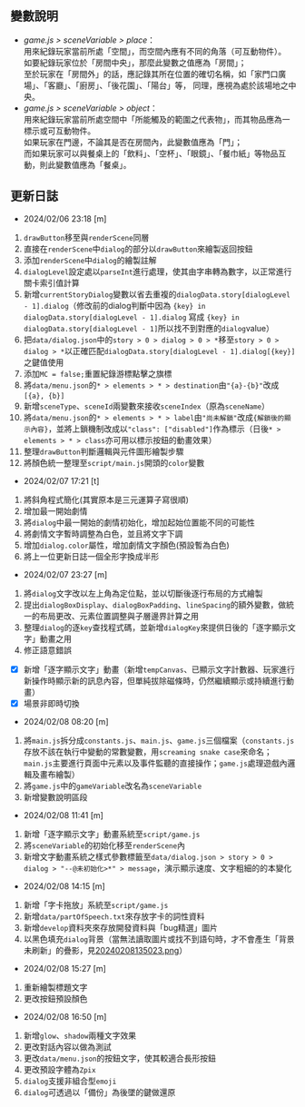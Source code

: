 ## 變數說明

* *game.js > sceneVariable > place*：  
用來紀錄玩家當前所處「空間」，而空間內應有不同的角落（可互動物件）。  
如要紀錄玩家位於「房間中央」，那麼此變數之值應為「房間」；  
至於玩家在「房間外」的話，應記錄其所在位置的確切名稱，如「家門口廣場」、「客廳」、「廚房」、「後花園」、「陽台」等，
同理，應視為處於該場地之中央。
* *game.js > sceneVariable > object*：  
用來紀錄玩家當前所處空間中「所能觸及的範圍之代表物」，而其物品應為一標示或可互動物件。  
如果玩家在門邊，不論其是否在房間內，此變數值應為「門」；  
而如果玩家可以與餐桌上的「飲料」、「空杯」、「眼鏡」、「餐巾紙」等物品互動，則此變數值應為「餐桌」。

## 更新日誌

* 2024/02/06 23:18 [m]

1. `drawButton`移至與`renderScene`同層
2. 直接在`renderScene`中`dialog`的部分以`drawButton`來繪製返回按鈕
3. 添加`renderScene`中`dialog`的繪製註解
4. `dialogLevel`設定處以`parseInt`進行處理，使其由字串轉為數字，以正常進行關卡索引值計算
5. 新增`currentStoryDialog`變數以省去重複的`dialogData.story[dialogLevel - 1].dialog`（修改前的dialog判斷中因為 `{key} in dialogData.story[dialogLevel - 1].dialog` 寫成 `{key} in dialogData.story[dialogLevel - 1]`所以找不到對應的`dialog`value）
6. 把`data/dialog.json`中的`story > 0 > dialog > 0 > *`移至`story > 0 > dialog > *`以正確匹配`dialogData.story[dialogLevel - 1].dialog[{key}]`之鍵值使用
7. 添加`MC = false;`重置紀錄游標點擊之旗標
8. 將`data/menu.json`的`* > elements > * > destination`由`"{a}-{b}"`改成`[{a}, {b}]`
9. 新增`sceneType`、`sceneId`兩變數來接收`sceneIndex`（原為`sceneName`）
10. 將`data/menu.json`的`* > elements > * > label`由`"尚未解鎖"`改成`{解鎖後的顯示內容}`，並將上鎖機制改成以`"class": ["disabled"]`作為標示（日後`* > elements > * > class`亦可用以標示按鈕的動畫效果）
11. 整理`drawButton`判斷邏輯與元件圖形繪製步驟
12. 將顏色統一整理至`script/main.js`開頭的`color`變數

* 2024/02/07 17:21 [t]

1. 將斜角程式簡化(其實原本是三元運算子寫很順)
2. 增加最一開始劇情
3. 將`dialog`中最一開始的劇情初始化，增加起始位置能不同的可能性
4. 將劇情文字暫時調整為白色，並且將文字下調
5. 增加`dialog.color`屬性，增加劇情文字顏色(預設暫為白色)
6. 將上一位更新日誌一個全形字換成半形

* 2024/02/07 23:27 [m]

1. 將`dialog`文字改以左上角為定位點，並以切斷後逐行布局的方式繪製
2. 提出`dialogBoxDisplay`、`dialogBoxPadding`、`lineSpacing`的額外變數，做統一的布局更改、元素位置調整與子層邊界計算之用
3. 整理`dialog`的逐`key`查找程式碼，並新增`dialogKey`來提供日後的「逐字顯示文字」動畫之用
4. 修正語意錯誤

- [x] 新增「逐字顯示文字」動畫（新增`tempCanvas`、已顯示文字計數器、玩家進行新操作時顯示新的訊息內容，但單純拔除磁條時，仍然繼續顯示或持續進行動畫）
- [x] 場景非即時切換

* 2024/02/08 08:20 [m]

1. 將`main.js`拆分成`constants.js`、`main.js`、`game.js`三個檔案（`constants.js`存放不該在執行中變動的常數變數，用`screaming snake case`來命名；`main.js`主要進行頁面中元素以及事件監聽的直接操作；`game.js`處理遊戲內邏輯及畫布繪製）
2. 將`game.js`中的`gameVariable`改名為`sceneVariable`
3. 新增變數說明區段

* 2024/02/08 11:41 [m]

1. 新增「逐字顯示文字」動畫系統至`script/game.js`
2. 將`sceneVariable`的初始化移至`renderScene`內
3. 新增文字動畫系統之樣式參數標籤至`data/dialog.json > story > 0 > dialog > "--@未初始化>*" > message`，演示顯示速度、文字粗細的的本變化

* 2024/02/08 14:15 [m]

1. 新增「字卡拖放」系統至`script/game.js`
2. 新增`data/partOfSpeech.txt`來存放字卡的詞性資料
3. 新增`develop`資料夾來存放開發資料與「bug精選」圖片
4. 以黑色填充`dialog`背景（當無法讀取圖片或找不到語句時，才不會產生「背景未刷新」的疊影，見[20240208135023.png](image/bug/20240208135023.png)）

* 2024/02/08 15:27 [m]

1. 重新繪製標題文字
2. 更改按鈕預設顏色

* 2024/02/08 16:50 [m]

1. 新增`glow`、`shadow`兩種文字效果
2. 更改對話內容以做為測試
3. 更改`data/menu.json`的按鈕文字，使其較適合長形按鈕
4. 更改預設字體為`Zpix`
5. `dialog`支援非組合型`emoji`
6. `dialog`可透過以「備份」為後墜的鍵做還原